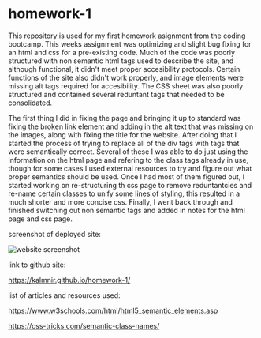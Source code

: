 # homework-1
This repository is used for my first homework asignment from the coding bootcamp.
This weeks assignment was optimizing and slight bug fixing for an html and css for a pre-existing code.
Much of the code was poorly structured with non semantic html tags used to describe the site, and although functional, it didn't meet proper accesibility protocols.
Certain functions of the site also didn't work properly, and image elements were missing alt tags required for accesibility.
The CSS sheet was also poorly structured and contained several reduntant tags that needed to be consolidated.


The first thing I did in fixing the page and bringing it up to standard was fixing the broken link element and adding in the alt text that was missing on the images, along with fixing the title for the website.
After doing that I started the process of trying to replace all of the div tags with tags that were semantically correct.
Several of these I was able to do just using the information on the html page and refering to the class tags already in use, though for some cases I used external resources to try and figure out what proper semantics should be used.
Once I had most of them figured out, I started working on re-structuring th css page to remove reduntantcies and re-name certain classes to unify some lines of styling, this resulted in a much shorter and more concise css.
Finally, I went back through and finished switching out non semantic tags and added in notes for the html page and css page.

screenshot of deployed site:

![website screenshot](https://github.com/Kalmnir/homework-1/blob/master/screenshot/Screenshot_2021-06-02%20Horiseon.png)

link to github site:  

https://kalmnir.github.io/homework-1/

list of articles and resources used:

https://www.w3schools.com/html/html5_semantic_elements.asp

https://css-tricks.com/semantic-class-names/
